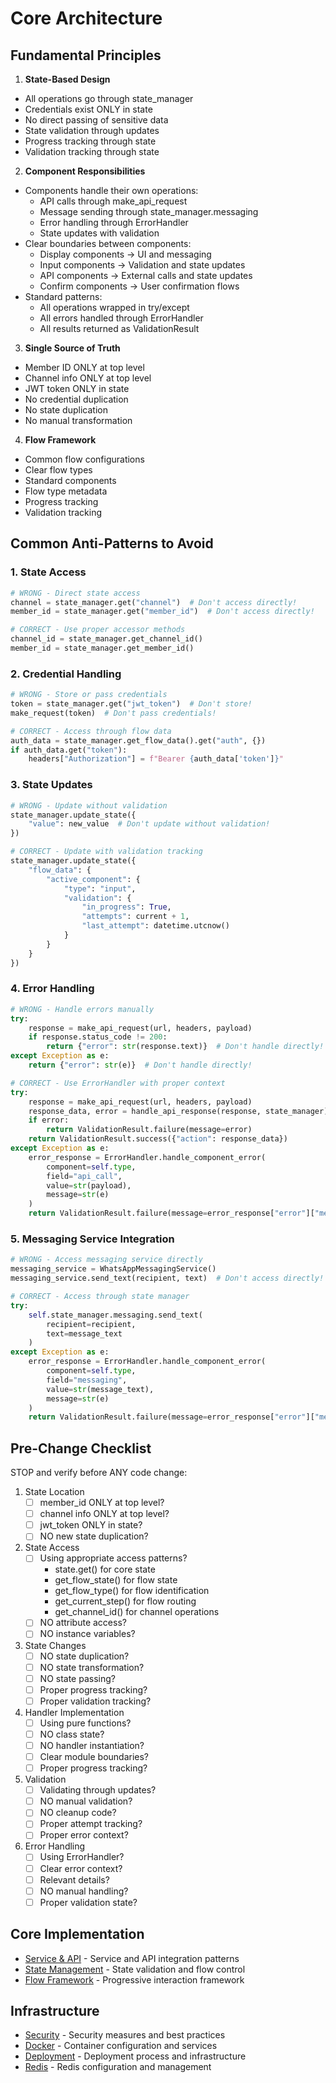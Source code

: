 # Core Architecture

## Fundamental Principles

1. **State-Based Design**
- All operations go through state_manager
- Credentials exist ONLY in state
- No direct passing of sensitive data
- State validation through updates
- Progress tracking through state
- Validation tracking through state

2. **Component Responsibilities**
- Components handle their own operations:
  * API calls through make_api_request
  * Message sending through state_manager.messaging
  * Error handling through ErrorHandler
  * State updates with validation
- Clear boundaries between components:
  * Display components -> UI and messaging
  * Input components -> Validation and state updates
  * API components -> External calls and state updates
  * Confirm components -> User confirmation flows
- Standard patterns:
  * All operations wrapped in try/except
  * All errors handled through ErrorHandler
  * All results returned as ValidationResult

3. **Single Source of Truth**
- Member ID ONLY at top level
- Channel info ONLY at top level
- JWT token ONLY in state
- No credential duplication
- No state duplication
- No manual transformation

4. **Flow Framework**
- Common flow configurations
- Clear flow types
- Standard components
- Flow type metadata
- Progress tracking
- Validation tracking

## Common Anti-Patterns to Avoid

### 1. State Access
```python
# WRONG - Direct state access
channel = state_manager.get("channel")  # Don't access directly!
member_id = state_manager.get("member_id")  # Don't access directly!

# CORRECT - Use proper accessor methods
channel_id = state_manager.get_channel_id()
member_id = state_manager.get_member_id()
```

### 2. Credential Handling
```python
# WRONG - Store or pass credentials
token = state_manager.get("jwt_token")  # Don't store!
make_request(token)  # Don't pass credentials!

# CORRECT - Access through flow data
auth_data = state_manager.get_flow_data().get("auth", {})
if auth_data.get("token"):
    headers["Authorization"] = f"Bearer {auth_data['token']}"
```

### 3. State Updates
```python
# WRONG - Update without validation
state_manager.update_state({
    "value": new_value  # Don't update without validation!
})

# CORRECT - Update with validation tracking
state_manager.update_state({
    "flow_data": {
        "active_component": {
            "type": "input",
            "validation": {
                "in_progress": True,
                "attempts": current + 1,
                "last_attempt": datetime.utcnow()
            }
        }
    }
})
```

### 4. Error Handling
```python
# WRONG - Handle errors manually
try:
    response = make_api_request(url, headers, payload)
    if response.status_code != 200:
        return {"error": str(response.text)}  # Don't handle directly!
except Exception as e:
    return {"error": str(e)}  # Don't handle directly!

# CORRECT - Use ErrorHandler with proper context
try:
    response = make_api_request(url, headers, payload)
    response_data, error = handle_api_response(response, state_manager)
    if error:
        return ValidationResult.failure(message=error)
    return ValidationResult.success({"action": response_data})
except Exception as e:
    error_response = ErrorHandler.handle_component_error(
        component=self.type,
        field="api_call",
        value=str(payload),
        message=str(e)
    )
    return ValidationResult.failure(message=error_response["error"]["message"])
```

### 5. Messaging Service Integration
```python
# WRONG - Access messaging service directly
messaging_service = WhatsAppMessagingService()
messaging_service.send_text(recipient, text)  # Don't access directly!

# CORRECT - Access through state manager
try:
    self.state_manager.messaging.send_text(
        recipient=recipient,
        text=message_text
    )
except Exception as e:
    error_response = ErrorHandler.handle_component_error(
        component=self.type,
        field="messaging",
        value=str(message_text),
        message=str(e)
    )
    return ValidationResult.failure(message=error_response["error"]["message"])
```

## Pre-Change Checklist

STOP and verify before ANY code change:

1. State Location
   - [ ] member_id ONLY at top level?
   - [ ] channel info ONLY at top level?
   - [ ] jwt_token ONLY in state?
   - [ ] NO new state duplication?

2. State Access
   - [ ] Using appropriate access patterns?
     * state.get() for core state
     * get_flow_state() for flow state
     * get_flow_type() for flow identification
     * get_current_step() for flow routing
     * get_channel_id() for channel operations
   - [ ] NO attribute access?
   - [ ] NO instance variables?

3. State Changes
   - [ ] NO state duplication?
   - [ ] NO state transformation?
   - [ ] NO state passing?
   - [ ] Proper progress tracking?
   - [ ] Proper validation tracking?

4. Handler Implementation
   - [ ] Using pure functions?
   - [ ] NO class state?
   - [ ] NO handler instantiation?
   - [ ] Clear module boundaries?
   - [ ] Proper progress tracking?

5. Validation
   - [ ] Validating through updates?
   - [ ] NO manual validation?
   - [ ] NO cleanup code?
   - [ ] Proper attempt tracking?
   - [ ] Proper error context?

6. Error Handling
   - [ ] Using ErrorHandler?
   - [ ] Clear error context?
   - [ ] Relevant details?
   - [ ] NO manual handling?
   - [ ] Proper validation state?

## Core Implementation
- [Service & API](docs/service-architecture.md) - Service and API integration patterns
- [State Management](docs/state-management.md) - State validation and flow control
- [Flow Framework](docs/flow-framework.md) - Progressive interaction framework

## Infrastructure
- [Security](docs/infrastructure/security.md) - Security measures and best practices
- [Docker](docs/infrastructure/docker.md) - Container configuration and services
- [Deployment](docs/infrastructure/deployment.md) - Deployment process and infrastructure
- [Redis](docs/infrastructure/redis-memory-management.md) - Redis configuration and management
